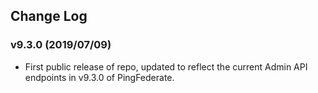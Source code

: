 ## Change Log

### v9.3.0 (2019/07/09)
- First public release of repo, updated to reflect the current Admin API endpoints in v9.3.0 of PingFederate.
